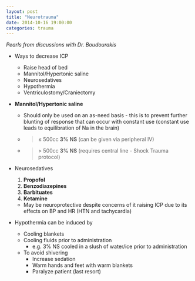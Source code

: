 ```yaml
---
layout: post
title: "Neurotrauma"
date: 2014-10-16 19:00:00
categories: trauma
---
```


*Pearls from discussions with Dr. Boudourakis*

* Ways to decrease ICP
  * Raise head of bed
  * Mannitol/Hypertonic saline
  * Neurosedatives
  * Hypothermia
  * Ventriculostomy/Craniectomy

* **Mannitol/Hypertonic saline**
  * Should only be used on an as-need basis - this is to prevent further blunting of response that can occur with constant use (constant use leads to equilibration of Na in the brain)
  * > &le; 500cc **3% NS** (can be given via peripheral IV)
  * > &gt; 500cc **3% NS** (requires central line - Shock Trauma protocol)

* Neurosedatives
  1. **Propofol**
  1. **Benzodiazepines**
  1. **Barbituates**
  1. **Ketamine**
    * May be neuroprotective despite concerns of it raising ICP due to its effects on BP and HR (HTN and tachycardia)

* Hypothermia can be induced by
  * Cooling blankets
  * Cooling fluids prior to administration
    * e.g. 3% NS cooled in a slush of water/ice prior to administration
  * To avoid shivering
    * Increase sedation
    * Warm hands and feet with warm blankets
    * Paralyze patient (last resort)